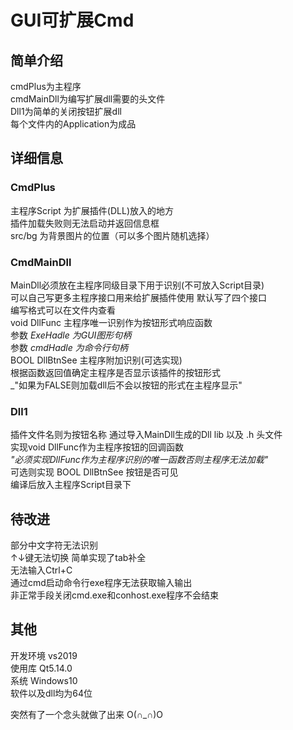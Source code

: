 # GUI可扩展Cmd  

## 简单介绍  
cmdPlus为主程序  
cmdMainDll为编写扩展dll需要的头文件  
Dll1为简单的关闭按钮扩展dll  
每个文件内的Application为成品  

## 详细信息
### CmdPlus  
主程序Script 为扩展插件(DLL)放入的地方  
插件加载失败则无法启动并返回信息框  
src/bg 为背景图片的位置（可以多个图片随机选择）  

### CmdMainDll  
MainDll必须放在主程序同级目录下用于识别(不可放入Script目录)  
可以自己写更多主程序接口用来给扩展插件使用 默认写了四个接口  
编写格式可以在文件内查看  
void DllFunc 主程序唯一识别作为按钮形式响应函数  
参数 _ExeHadle 为GUI图形句柄_  
参数 _cmdHadle 为命令行句柄_  
BOOL DllBtnSee 主程序附加识别(可选实现)  
根据函数返回值确定主程序是否显示该插件的按钮形式  
_"如果为FALSE则加载dll后不会以按钮的形式在主程序显示"

### Dll1  
插件文件名则为按钮名称
通过导入MainDll生成的Dll lib 以及 .h 头文件  
实现void DllFunc作为主程序按钮的回调函数  
_"必须实现DllFunc作为主程序识别的唯一函数否则主程序无法加载"_  
可选则实现 BOOL DllBtnSee 按钮是否可见  
编译后放入主程序Script目录下  

## 待改进
部分中文字符无法识别  
↑↓键无法切换 简单实现了tab补全  
无法输入Ctrl+C  
通过cmd启动命令行exe程序无法获取输入输出  
非正常手段关闭cmd.exe和conhost.exe程序不会结束


## 其他
开发环境 vs2019  
使用库 Qt5.14.0  
系统 Windows10  
软件以及dll均为64位  

突然有了一个念头就做了出来 O(∩_∩)O
